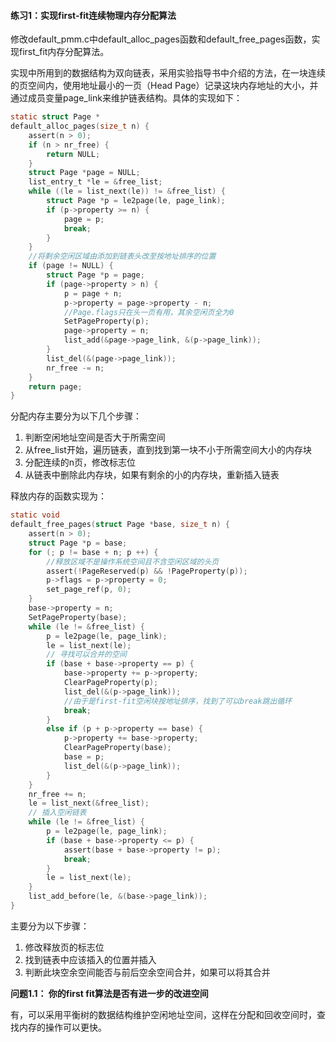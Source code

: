 #### 练习1：实现first-fit连续物理内存分配算法

修改default_pmm.c中default\_alloc\_pages函数和default\_free\_pages函数，实现first\_fit内存分配算法。 

实现中所用到的数据结构为双向链表，采用实验指导书中介绍的方法，在一块连续的页空间内，使用地址最小的一页（Head Page）记录这块内存地址的大小，并通过成员变量page\_link来维护链表结构。具体的实现如下：

```c
static struct Page *
default_alloc_pages(size_t n) {
    assert(n > 0);
    if (n > nr_free) {
        return NULL;
    }
    struct Page *page = NULL;
    list_entry_t *le = &free_list;
    while ((le = list_next(le)) != &free_list) {
        struct Page *p = le2page(le, page_link);
        if (p->property >= n) {
            page = p;
            break;
        }
    }
    //将剩余空闲区域由添加到链表头改至按地址排序的位置
    if (page != NULL) {
        struct Page *p = page;
        if (page->property > n) {
            p = page + n;
            p->property = page->property - n;
            //Page.flags只在头一页有用，其余空闲页全为0
            SetPageProperty(p);
            page->property = n;
            list_add(&page->page_link, &(p->page_link));
        }
        list_del(&(page->page_link));
        nr_free -= n;
    }
    return page;
}
```

分配内存主要分为以下几个步骤：

1. 判断空闲地址空间是否大于所需空间
2. 从free_list开始，遍历链表，直到找到第一块不小于所需空间大小的内存块
3. 分配连续的n页，修改标志位
4. 从链表中删除此内存块，如果有剩余的小的内存块，重新插入链表

释放内存的函数实现为：

```c
static void
default_free_pages(struct Page *base, size_t n) {
    assert(n > 0);
    struct Page *p = base;
    for (; p != base + n; p ++) {
        //释放区域不是操作系统空间且不含空闲区域的头页
        assert(!PageReserved(p) && !PageProperty(p));
        p->flags = p->property = 0;
        set_page_ref(p, 0);
    }
    base->property = n;
    SetPageProperty(base);
    while (le != &free_list) {
        p = le2page(le, page_link);
        le = list_next(le);
        // 寻找可以合并的空间
        if (base + base->property == p) {
            base->property += p->property;
            ClearPageProperty(p);
            list_del(&(p->page_link));
            //由于是first-fit空闲块按地址排序，找到了可以break跳出循环
            break; 
        }
        else if (p + p->property == base) {
            p->property += base->property;
            ClearPageProperty(base);
            base = p;
            list_del(&(p->page_link));
        }
    }
    nr_free += n;
    le = list_next(&free_list);
    // 插入空闲链表
    while (le != &free_list) {
        p = le2page(le, page_link);
        if (base + base->property <= p) {
            assert(base + base->property != p);
            break;
        }
        le = list_next(le);
    }
    list_add_before(le, &(base->page_link));
}
```

主要分为以下步骤：

1. 修改释放页的标志位
2. 找到链表中应该插入的位置并插入
3. 判断此块空余空间能否与前后空余空间合并，如果可以将其合并

**问题1.1： 你的first fit算法是否有进一步的改进空间**

有，可以采用平衡树的数据结构维护空闲地址空间，这样在分配和回收空间时，查找内存的操作可以更快。